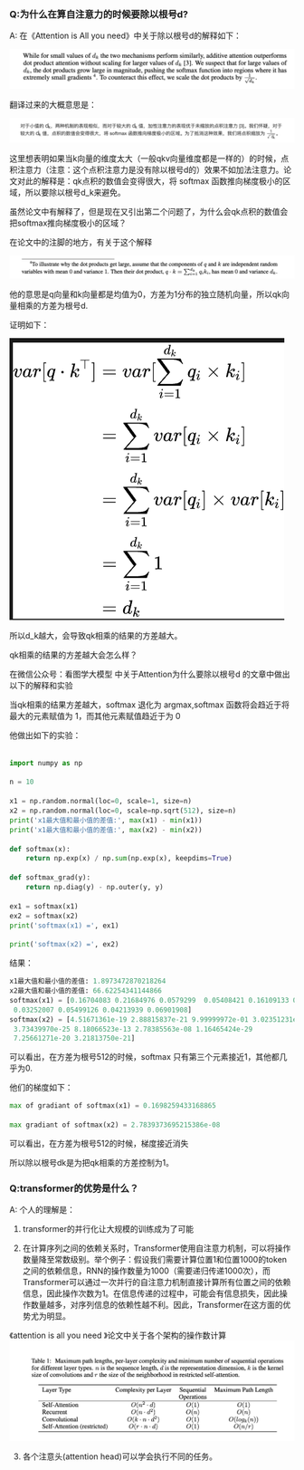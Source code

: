### Q:为什么在算自注意力的时候要除以根号d?

A:  在《Attention is All you need》中关于除以根号d的解释如下：

![qa1](./img/qa1.png)

翻译过来的大概意思是：


![qa2](./img/qa2.png)

这里想表明如果当k向量的维度太大（一般qkv向量维度都是一样的）的时候，点积注意力（注意：这个点积注意力是没有除以根号d的）效果不如加法注意力。论文对此的解释是：qk点积的数值会变得很大，将 softmax 函数推向梯度极小的区域，所以要除以根号d_k来避免。

虽然论文中有解释了，但是现在又引出第二个问题了，为什么会qk点积的数值会把softmax推向梯度极小的区域？

在论文中的注脚的地方，有关于这个解释

![qa3](./img/qa3.png)

他的意思是q向量和k向量都是均值为0，方差为1分布的独立随机向量，所以qk向量相乘的方差为根号d.

证明如下：

![qa3](./img/qa4.png)

所以d_k越大，会导致qk相乘的结果的方差越大。

qk相乘的结果的方差越大会怎么样？

在微信公众号：看图学大模型 中关于Attention为什么要除以根号d 的文章中做出以下的解释和实验

当qk相乘的结果方差越大，softmax 退化为 argmax,softmax 函数将会趋近于将最大的元素赋值为 1，而其他元素赋值趋近于为 0

他做出如下的实验：

```python

import numpy as np

n = 10

x1 = np.random.normal(loc=0, scale=1, size=n)
x2 = np.random.normal(loc=0, scale=np.sqrt(512), size=n)
print('x1最大值和最小值的差值:', max(x1) - min(x1))
print('x1最大值和最小值的差值:', max(x2) - min(x2))

def softmax(x):
    return np.exp(x) / np.sum(np.exp(x), keepdims=True)

def softmax_grad(y):
    return np.diag(y) - np.outer(y, y)

ex1 = softmax(x1)
ex2 = softmax(x2)
print('softmax(x1) =', ex1)

print('softmax(x2) =', ex2)


```

结果：

```python
x1最大值和最小值的差值: 1.8973472870218264
x2最大值和最小值的差值: 66.62254341144866
softmax(x1) = [0.16704083 0.21684976 0.0579299  0.05408421 0.16109133 0.14433417
 0.03252007 0.05499126 0.04213939 0.06901908]
softmax(x2) = [4.51671361e-19 2.88815837e-21 9.99999972e-01 3.02351231e-17
 3.73439970e-25 8.18066523e-13 2.78385563e-08 1.16465424e-29
 7.25661271e-20 3.21813750e-21]

```

可以看出，在方差为根号512的时候，softmax 只有第三个元素接近1，其他都几乎为0.

他们的梯度如下：

```python
max of gradiant of softmax(x1) = 0.1698259433168865

max gradiant of softmax(x2) = 2.7839373695215386e-08

```

可以看出，在方差为根号512的时候，梯度接近消失

所以除以根号dk是为把qk相乘的方差控制为1。


### Q:transformer的优势是什么？
A: 个人的理解是：

1. transformer的并行化让大规模的训练成为了可能

2. 在计算序列之间的依赖关系时，Transformer使用自注意力机制，可以将操作数量降至常数级别。举个例子：假设我们需要计算位置1和位置1000的token之间的依赖信息，RNN的操作数量为1000（需要递归传递1000次），而Transformer可以通过一次并行的自注意力机制直接计算所有位置之间的依赖信息，因此操作次数为1。在信息传递的过程中，可能会有信息损失，因此操作数量越多，对序列信息的依赖性越不利。因此，Transformer在这方面的优势尤为明显。

《attention is all you need 》论文中关于各个架构的操作数计算
![qa3](./img/qa5.png)

3. 各个注意头(attention head)可以学会执行不同的任务。
